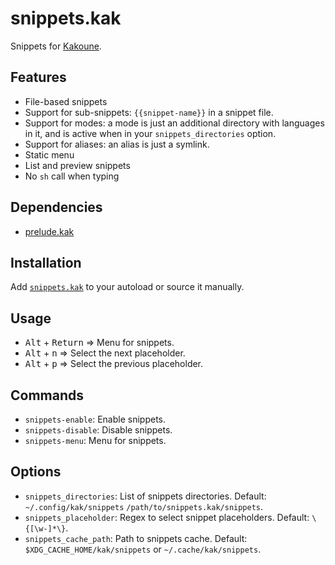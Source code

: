 # snippets.kak

Snippets for [Kakoune].

## Features

- File-based snippets
- Support for sub-snippets: `{{snippet-name}}` in a snippet file.
- Support for modes:
  a mode is just an additional directory with languages in it,
  and is active when in your `snippets_directories` option.
- Support for aliases: an alias is just a symlink.
- Static menu
- List and preview snippets
- No `sh` call when typing

## Dependencies

- [prelude.kak]

[prelude.kak]: https://github.com/alexherbo2/prelude.kak

## Installation

Add [`snippets.kak`](rc/snippets.kak) to your autoload or source it manually.

## Usage

- <kbd>Alt</kbd> + <kbd>Return</kbd> ⇒ Menu for snippets.
- <kbd>Alt</kbd> + <kbd>n</kbd> ⇒ Select the next placeholder.
- <kbd>Alt</kbd> + <kbd>p</kbd> ⇒ Select the previous placeholder.

## Commands

- `snippets-enable`: Enable snippets.
- `snippets-disable`: Disable snippets.
- `snippets-menu`: Menu for snippets.

## Options

- `snippets_directories`: List of snippets directories.  Default: `~/.config/kak/snippets` `/path/to/snippets.kak/snippets`.
- `snippets_placeholder`: Regex to select snippet placeholders.  Default: `\{[\w-]*\}`.
- `snippets_cache_path`: Path to snippets cache.  Default: `$XDG_CACHE_HOME/kak/snippets` or `~/.cache/kak/snippets`.

[Kakoune]: https://kakoune.org
